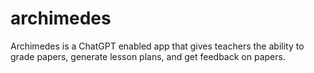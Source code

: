# archimedes
Archimedes is a ChatGPT enabled app that gives teachers the ability to grade papers, generate lesson plans, and get feedback on papers. 
